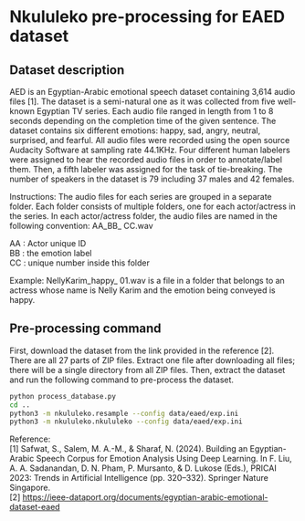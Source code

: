 # Nkululeko pre-processing for EAED dataset

## Dataset description

AED is an Egyptian-Arabic emotional speech dataset containing 3,614 audio files [1]. The dataset is a semi-natural one as it was collected from five well-known Egyptian TV series. Each audio file ranged in length from 1 to 8 seconds depending on the completion time of the given sentence. The dataset contains six different emotions: happy, sad, angry, neutral, surprised, and fearful. All audio files were recorded using the open source Audacity Software at sampling rate 44.1KHz. Four different human labelers were assigned to hear the recorded audio files in order to annotate/label them. Then, a fifth labeler was assigned for the task of tie-breaking. The number of speakers in the dataset is 79 including 37 males and 42 females.

Instructions:
The audio files for each series are grouped in a separate folder. Each folder consists of multiple folders, one for each actor/actress in the series. In each actor/actress folder, the audio files are named in the following convention: AA_BB_ CC.wav

AA : Actor unique ID  
BB : the emotion label  
CC : unique number inside this folder

Example: NellyKarim_happy_ 01.wav is a file in a folder that belongs to an actress whose name is Nelly Karim and the emotion being conveyed is happy.

## Pre-processing command

First, download the dataset from the link provided in the reference [2]. There are all 27 parts of ZIP files. Extract one file after downloading all files; there will be a single directory from all ZIP files. Then, extract the dataset and run the following command to pre-process the dataset.

```bash
python process_database.py
cd ..
python3 -m nkululeko.resample --config data/eaed/exp.ini
python3 -m nkululeko.nkululeko --config data/eaed/exp.ini
```

Reference:  
[1]  Safwat, S., Salem, M. A.-M., & Sharaf, N. (2024). Building an Egyptian-Arabic Speech Corpus for Emotion Analysis Using Deep Learning. In F. Liu, A. A. Sadanandan, D. N. Pham, P. Mursanto, & D. Lukose (Eds.), PRICAI 2023: Trends in Artificial Intelligence (pp. 320–332). Springer Nature Singapore.  
[2] <https://ieee-dataport.org/documents/egyptian-arabic-emotional-dataset-eaed>
